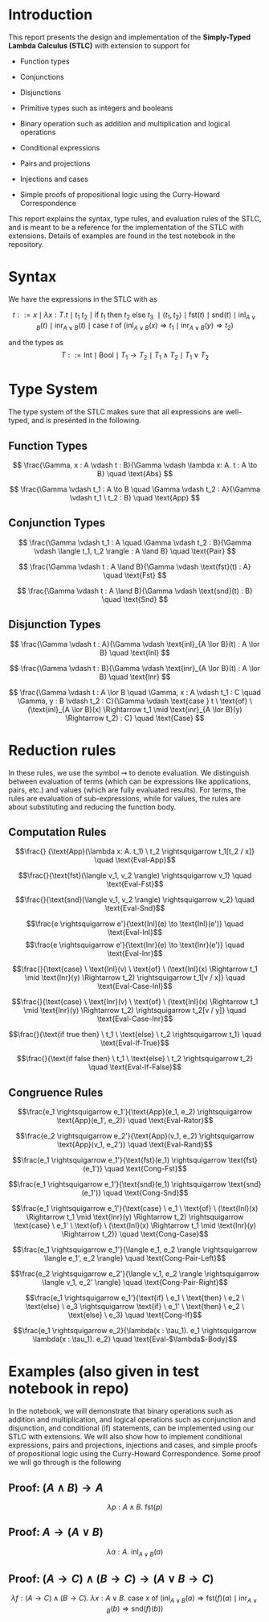# Introduction

This report presents the design and implementation of the **Simply-Typed
Lambda Calculus (STLC)** with extension to support for

-   Function types

-   Conjunctions

-   Disjunctions

-   Primitive types such as integers and booleans

-   Binary operation such as addition and multiplication and logical
    operations

-   Conditional expressions

-   Pairs and projections

-   Injections and cases

-   Simple proofs of propositional logic using the Curry-Howard
    Correspondence

This report explains the syntax, type rules, and evaluation rules of the
STLC, and is meant to be a reference for the implementation of the STLC
with extensions. Details of examples are found in the test notebook in
the repository.

# Syntax

We have the expressions in the STLC with as

$$
t ::= x \mid \lambda x: T. t \mid t_1 \ t_2 \mid \text{if } t_1 \ \text{then} \ t_2 \ \text{else} \ t_3 \ \mid \langle t_1, t_2 \rangle \mid \text{fst}(t) \mid \text{snd}(t) \mid \text{inl}_{A \lor B}(t) \mid \text{inr}_{A \lor B}(t) \mid \text{case } t \ \text{of} \ (\text{inl}_{A \lor B}(x) \Rightarrow t_1 \mid \text{inr}_{A \lor B}(y) \Rightarrow t_2)
$$


 and the types as 
$$
T ::= \text{Int} \mid \text{Bool} \mid T_1 \to T_2 \mid T_1 \land T_2 \mid T_1 \lor T_2
$$


# Type System

The type system of the STLC makes sure that all expressions are
well-typed, and is presented in the following.

## Function Types

$$
\frac{\Gamma, x : A \vdash t : B}{\Gamma \vdash \lambda x: A. t : A \to B} \quad \text{Abs}
$$

$$
\frac{\Gamma \vdash t_1 : A \to B \quad \Gamma \vdash t_2 : A}{\Gamma \vdash t_1 \ t_2 : B} \quad \text{App}
$$

## Conjunction Types

$$
\frac{\Gamma \vdash t_1 : A \quad \Gamma \vdash t_2 : B}{\Gamma \vdash \langle t_1, t_2 \rangle : A \land B} \quad \text{Pair}
$$

$$
\frac{\Gamma \vdash t : A \land B}{\Gamma \vdash \text{fst}(t) : A} \quad \text{Fst}
$$

$$
\frac{\Gamma \vdash t : A \land B}{\Gamma \vdash \text{snd}(t) : B} \quad \text{Snd}
$$

## Disjunction Types

$$
\frac{\Gamma \vdash t : A}{\Gamma \vdash \text{inl}_{A \lor B}(t) : A \lor B} \quad \text{Inl}
$$

$$
\frac{\Gamma \vdash t : B}{\Gamma \vdash \text{inr}_{A \lor B}(t) : A \lor B} \quad \text{Inr}
$$

$$
\frac{\Gamma \vdash t : A \lor B \quad \Gamma, x : A \vdash t_1 : C \quad \Gamma, y : B \vdash t_2 : C}{\Gamma \vdash \text{case } t \ \text{of} \ (\text{inl}_{A \lor B}(x) \Rightarrow t_1 \mid \text{inr}_{A \lor B}(y) \Rightarrow t_2) : C} \quad \text{Case}
$$


# Reduction rules

In these rules, we use the symbol $\rightsquigarrow$ to denote
evaluation. We distinguish between evaluation of terms (which can be
expressions like applications, pairs, etc.) and values (which are fully
evaluated results). For terms, the rules are evaluation of
sub-expressions, while for values, the rules are about substituting and
reducing the function body.

## Computation Rules

$$\frac{}
{\text{App}(\lambda x: A. t_1) \ t_2 \rightsquigarrow t_1[t_2 / x]} \quad \text{Eval-App}$$

$$\frac{}{\text{fst}(\langle v_1, v_2 \rangle) \rightsquigarrow v_1} \quad \text{Eval-Fst}$$

$$\frac{}{\text{snd}(\langle v_1, v_2 \rangle) \rightsquigarrow v_2} \quad \text{Eval-Snd}$$

$$\frac{e \rightsquigarrow e'}{\text{Inl}(e) \to \text{Inl}(e')} \quad \text{Eval-Inl}$$ 
$$\frac{e \rightsquigarrow e'}{\text{Inr}(e) \to \text{Inr}(e')} \quad \text{Eval-Inr}$$

$$\frac{}{\text{case} \ \text{Inl}(v) \ \text{of} \ (\text{Inl}(x) \Rightarrow t_1 \mid \text{Inr}(y) \Rightarrow t_2) \rightsquigarrow t_1[v / x]} \quad \text{Eval-Case-Inl}$$

$$\frac{}{\text{case} \ \text{Inr}(v) \ \text{of} \ (\text{Inl}(x) \Rightarrow t_1 \mid \text{Inr}(y) \Rightarrow t_2) \rightsquigarrow t_2[v / y]} \quad \text{Eval-Case-Inr}$$

$$\frac{}{\text{if true then} \ t_1 \ \text{else} \ t_2 \rightsquigarrow t_1} \quad \text{Eval-If-True}$$

$$\frac{}{\text{if false then} \ t_1 \ \text{else} \ t_2 \rightsquigarrow t_2} \quad \text{Eval-If-False}$$

## Congruence Rules

$$\frac{e_1 \rightsquigarrow e_1'}{\text{App}(e_1, e_2) \rightsquigarrow \text{App}(e_1', e_2)} \quad \text{Eval-Rator}$$

$$\frac{e_2 \rightsquigarrow e_2'}{\text{App}(v_1, e_2) \rightsquigarrow \text{App}(v_1, e_2')} \quad \text{Eval-Rand}$$

$$\frac{e_1 \rightsquigarrow e_1'}{\text{fst}(e_1) \rightsquigarrow \text{fst}(e_1')} \quad \text{Cong-Fst}$$

$$\frac{e_1 \rightsquigarrow e_1'}{\text{snd}(e_1) \rightsquigarrow \text{snd}(e_1')} \quad \text{Cong-Snd}$$

$$\frac{e_1 \rightsquigarrow e_1'}{\text{case} \ e_1 \ \text{of} \ (\text{Inl}(x) \Rightarrow t_1 \mid \text{Inr}(y) \Rightarrow t_2) \rightsquigarrow \text{case} \ e_1' \ \text{of} \ (\text{Inl}(x) \Rightarrow t_1 \mid \text{Inr}(y) \Rightarrow t_2)} \quad \text{Cong-Case}$$

$$\frac{e_1 \rightsquigarrow e_1'}{\langle e_1, e_2 \rangle \rightsquigarrow \langle e_1', e_2 \rangle} \quad \text{Cong-Pair-Left}$$

$$\frac{e_2 \rightsquigarrow e_2'}{\langle v_1, e_2 \rangle \rightsquigarrow \langle v_1, e_2' \rangle} \quad \text{Cong-Pair-Right}$$

$$\frac{e_1 \rightsquigarrow e_1'}{\text{if} \ e_1 \ \text{then} \ e_2 \ \text{else} \ e_3 \rightsquigarrow \text{if} \ e_1' \ \text{then} \ e_2 \ \text{else} \ e_3} \quad \text{Cong-If}$$

$$\frac{e_1 \rightsquigarrow e_2}{\lambda(x : \tau_1). e_1 \rightsquigarrow \lambda(x : \tau_1). e_2} \quad \text{Eval-$\lambda$-Body}$$

# Examples (also given in test notebook in repo)

In the notebook, we will demonstrate that binary operations such as
addition and multiplication, and logical operations such as conjunction
and disjunction, and conditional (if) statements, can be implemented
using our STLC with extensions. We will also show how to implement
conditional expressions, pairs and projections, injections and cases,
and simple proofs of propositional logic using the Curry-Howard
Correspondence. Some proof we will go through is the following

## Proof: $(A \land B) \to A$

$$\lambda p: A \land B. \ \text{fst}(p)$$

## Proof: $A \to (A \lor B)$

$$\lambda a: A. \ \text{inl}_{A \lor B}(a)$$

## Proof: $(A \to C) \land (B \to C) \to (A \lor B \to C)$

$$\lambda f: (A \to C) \land (B \to C). \ \lambda x: A \lor B. \ 
\text{case } x \ \text{of} \ (\text{inl}_{A \lor B}(a) \Rightarrow \text{fst}(f)(a) \mid \text{inr}_{A \lor B}(b) \Rightarrow \text{snd}(f)(b))$$
